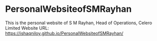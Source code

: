 # PersonalWebsiteofSMRayhan
This is the personal website of S M Rayhan, Head of Operations, Celero Limited
Website URL: https://ishaqniloy.github.io/PersonalWebsiteofSMRayhan/
